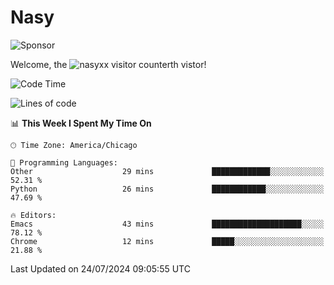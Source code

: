 # Nasy

<!--
<p align="center">
<img height="200" src="https://github-readme-stats.vercel.app/api?username=nasyxx&count_private=true&show_icons=true&theme=dracula&include_all_commits=true"/>
<img height="200" src="https://github-readme-stats.vercel.app/api/top-langs/?username=nasyxx&theme=dracula&hide=html,jupyter+notebook&count_private=true&show_icons=true"/>
</p>

  
----------------
-->

![Sponsor](https://img.shields.io/static/v1.svg?label=Sponsor&message=%E2%9D%A4&logo=GitHub&style=flat&color=pink)
 
Welcome, the ![nasyxx visitor counter](https://count.getloli.com/get/@nasyxx?theme=rule34)th vistor!
 
<!--START_SECTION:waka-->
![Code Time](http://img.shields.io/badge/Code%20Time-4%2C544%20hrs%2023%20mins-blue)

![Lines of code](https://img.shields.io/badge/From%20Hello%20World%20I%27ve%20Written-0%20lines%20of%20code-blue)

📊 **This Week I Spent My Time On** 

```text
🕑︎ Time Zone: America/Chicago

💬 Programming Languages: 
Other                    29 mins             █████████████░░░░░░░░░░░░   52.31 % 
Python                   26 mins             ████████████░░░░░░░░░░░░░   47.69 % 

🔥 Editors: 
Emacs                    43 mins             ████████████████████░░░░░   78.12 % 
Chrome                   12 mins             █████░░░░░░░░░░░░░░░░░░░░   21.88 % 
```


 Last Updated on 24/07/2024 09:05:55 UTC
<!--END_SECTION:waka-->

<!-- ![visitors](https://visitor-badge.laobi.icu/badge?page_id=nasyxx.nasyxx) -->
